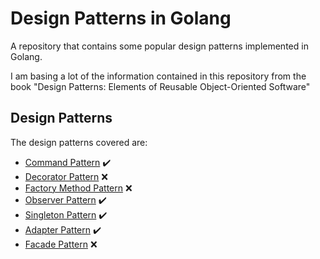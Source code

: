 # Design Patterns in Golang 

A repository that contains some popular design patterns implemented in Golang.

I am basing a lot of the information contained in this repository from the book
"Design Patterns: Elements of Reusable Object-Oriented Software"

## Design Patterns

The design patterns covered are:

 * [Command Pattern](command/) :heavy_check_mark:
 * [Decorator Pattern](decorator/) :x:
 * [Factory Method Pattern](factoryMethod/) :x:
 * [Observer Pattern](observer/) :heavy_check_mark:
 * [Singleton Pattern](singleton/) :heavy_check_mark:
 * [Adapter Pattern](adapter/) :heavy_check_mark:
 * [Facade Pattern](facade/) :x:
